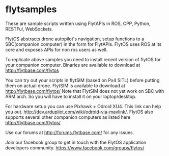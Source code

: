 # flytsamples

These are sample scripts written using FlytAPIs in ROS, CPP, Python, RESTFul, WebSockets.

FlytOS abstracts drone autopilot's navigation, setup functions to a SBC(companion computer) in the form for FlytAPIs.
FlytOS uses ROS at its core and exposes APIs for non ros users as well.

To replicate above samples you need to install recent version of flytOS for your companion computer. 
Binaries are available to download at http://flytbase.com/flytos

You can try out your scripts in flytSIM (based on Px4 SITL) before putting them on actual drone. 
FlytSIM is available to download at http://flytbase.com/flytos/ 
Note that FlytSIM does not yet work on SBC with ARM arch. So you will have to install it on your laptop/desktop.

For hardware setup you can use Pixhawk + Odroid XU4. This link can help you out. http://dev.ardupilot.com/wiki/odroid-via-mavlink/. FlytOS also supports several other companion computers as listed here http://flytbase.com/flytos/

Use our forums at http://forums.flytbase.com/ for any issues.

Join our facebook group to get in touch with the FlytOS application developers community. https://www.facebook.com/groups/flytos/
